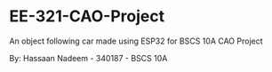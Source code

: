 # EE-321-CAO-Project

An object following car made using ESP32 for BSCS 10A CAO Project

By: Hassaan Nadeem - 340187 - BSCS 10A
